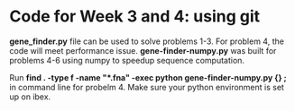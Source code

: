 # Code for Week 3 and 4: using git

**gene_finder.py** file can be used to solve problems 1-3. For problem 4, the code will meet performance issue. **gene-finder-numpy.py** was built for problems 4-6 using numpy to speedup sequence computation.

Run **find . -type f -name "*.fna" -exec python gene-finder-numpy.py {} \;** in command line for probelm 4. Make sure your python environment is set up on ibex.
